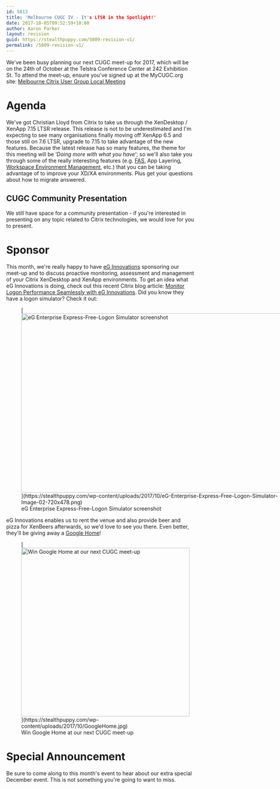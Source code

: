 ```yaml
---
id: 5813
title: 'Melbourne CUGC IV - It's LTSR in the Spotlight!'
date: 2017-10-05T09:52:59+10:00
author: Aaron Parker
layout: revision
guid: https://stealthpuppy.com/5809-revision-v1/
permalink: /5809-revision-v1/
---
```

We've been busy planning our next CUGC meet-up for 2017, which will be on the 24th of October at the Telstra Conference Center at 242 Exhibition St. To attend the meet-up, ensure you've signed up at the MyCUGC.org site:&nbsp;[Melbourne Citrix User Group Local Meeting](https://www.mycugc.org/page/melbourne-oct24-2017Meeting)&nbsp;

# Agenda

We've got Christian Lloyd from Citrix to take us through the XenDesktop / XenApp 7.15 LTSR release. This release is not to be underestimated and I'm expecting to see many organisations finally moving off XenApp 6.5 and those still on 7.6 LTSR, upgrade to 7.15 to take advantage of the new features. Because the latest release has so many features, the theme for this meeting will be &#8216;_Doing more with what you have_&#8216;; so we'll also take you through some of the really interesting features (e.g. [FAS](https://docs.citrix.com/en-us/xenapp-and-xendesktop/7-15-ltsr/secure/federated-authentication-service/fas-architectures.html), App Layering, [Workspace Environment Management](https://docs.citrix.com/en-us/workspace-environment-management/current-release.html), etc.) that you can be taking advantage of to improve your XD/XA environments. Plus get your questions about how to migrate answered.

## CUGC Community Presentation

We still have space for a community presentation - if you're interested in presenting on any topic related to Citrix technologies, we would love for you to present.&nbsp;

# Sponsor

This month, we're really happy to have [eG Innovations](https://www.eginnovations.com/) sponsoring our meet-up and to discuss proactive monitoring, assessment and management of your Citrix XenDesktop and XenApp environments. To get an idea what eG Innovations is doing, check out this recent Citrix blog article:&nbsp;[Monitor Logon Performance Seamlessly with eG Innovations](https://www.citrix.com/blogs/2017/09/26/monitor-logon-performance-seamlessly-with-eg-innovations/). Did you know they have a logon simulator? Check it out:&nbsp;

<figure id="attachment_5810" aria-describedby="caption-attachment-5810" style="width: 720px" class="wp-caption alignnone">[<img class="size-full wp-image-5810" src="https://stealthpuppy.com/wp-content/uploads/2017/10/eG-Enterprise-Express-Free-Logon-Simulator-Image-02-720x478.png" alt="eG Enterprise Express-Free-Logon Simulator screenshot" width="720" height="478" srcset="https://stealthpuppy.com/wp-content/uploads/2017/10/eG-Enterprise-Express-Free-Logon-Simulator-Image-02-720x478.png 720w, https://stealthpuppy.com/wp-content/uploads/2017/10/eG-Enterprise-Express-Free-Logon-Simulator-Image-02-720x478-150x100.png 150w, https://stealthpuppy.com/wp-content/uploads/2017/10/eG-Enterprise-Express-Free-Logon-Simulator-Image-02-720x478-300x199.png 300w" sizes="(max-width: 720px) 100vw, 720px" />](https://stealthpuppy.com/wp-content/uploads/2017/10/eG-Enterprise-Express-Free-Logon-Simulator-Image-02-720x478.png)<figcaption id="caption-attachment-5810" class="wp-caption-text">eG Enterprise Express-Free-Logon Simulator screenshot</figcaption></figure>

eG Innovations enables us to rent the venue and also provide beer and pizza for XenBeers afterwards, so we'd love to see you there. Even better, they'll be giving away a [Google Home](https://madeby.google.com/home/)!

<figure id="attachment_5811" aria-describedby="caption-attachment-5811" style="width: 450px" class="wp-caption alignnone">[<img class="wp-image-5811" src="https://stealthpuppy.com/wp-content/uploads/2017/10/GoogleHome-300x300.jpg" alt="Win Google Home at our next CUGC meet-up" width="450" height="450" srcset="https://stealthpuppy.com/wp-content/uploads/2017/10/GoogleHome-300x300.jpg 300w, https://stealthpuppy.com/wp-content/uploads/2017/10/GoogleHome-150x150.jpg 150w, https://stealthpuppy.com/wp-content/uploads/2017/10/GoogleHome-768x768.jpg 768w, https://stealthpuppy.com/wp-content/uploads/2017/10/GoogleHome-480x480.jpg 480w, https://stealthpuppy.com/wp-content/uploads/2017/10/GoogleHome.jpg 1000w" sizes="(max-width: 450px) 100vw, 450px" />](https://stealthpuppy.com/wp-content/uploads/2017/10/GoogleHome.jpg)<figcaption id="caption-attachment-5811" class="wp-caption-text">Win Google Home at our next CUGC meet-up</figcaption></figure>

# Special Announcement

Be sure to come along to this month's event to hear about our extra special December event. This is not something you're going to want to miss.

&nbsp;